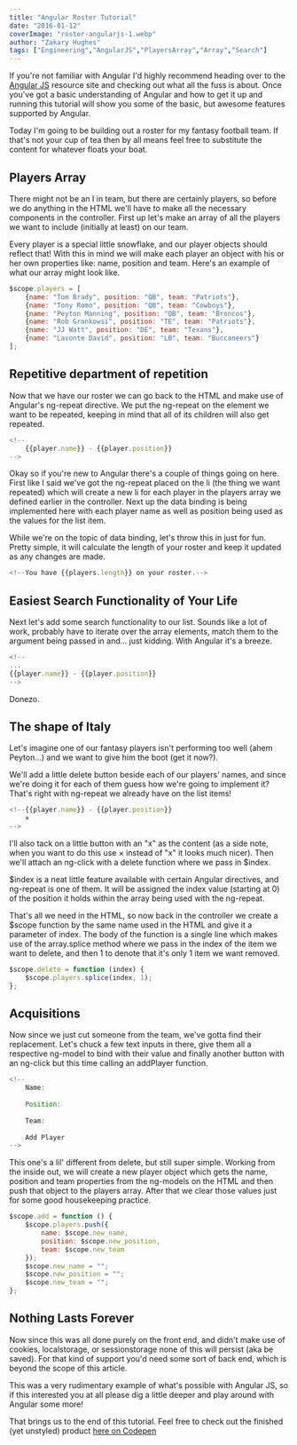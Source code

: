 ```yaml
---
title: "Angular Roster Tutorial"
date: "2016-01-12"
coverImage: "roster-angularjs-1.webp"
author: "Zakary Hughes"
tags: ["Engineering","AngularJS","PlayersArray","Array","Search"]
---
```


If you're not familiar with Angular I'd highly recommend heading over to the [Angular JS](https://angularjs.org/) resource site and checking out what all the fuss is about. Once you've got a basic understanding of Angular and how to get it up and running this tutorial will show you some of the basic, but awesome features supported by Angular.

Today I'm going to be building out a roster for my fantasy football team. If that's not your cup of tea then by all means feel free to substitute the content for whatever floats your boat.

## Players Array

There might not be an I in team, but there are certainly players, so before we do anything in the HTML we'll have to make all the necessary components in the controller. First up let's make an array of all the players we want to include (initially at least) on our team.

Every player is a special little snowflake, and our player objects should reflect that! With this in mind we will make each player an object with his or her own properties like: name, position and team. Here's an example of what our array might look like.

```js
$scope.players = [
    {name: "Tom Brady", position: "QB", team: "Patriots"},
    {name: "Tony Romo", position: "QB", team: "Cowboys"},
    {name: "Peyton Manning", position: "QB", team: "Broncos"},
    {name: "Rob Gronkowsi", position: "TE", team: "Patriots"},
    {name: "JJ Watt", position: "DE", team: "Texans"},
    {name: "Lavonte David", position: "LB", team: "Buccaneers"}
];
```

##   Repetitive department of repetition

Now that we have our roster we can go back to the HTML and make use of Angular's ng-repeat directive. We put the ng-repeat on the element we want to be repeated, keeping in mind that all of its children will also get repeated.

```js
<!--
    {{player.name}} - {{player.position}}
-->
```

  
Okay so if you're new to Angular there's a couple of things going on here. First like I said we've got the ng-repeat placed on the li (the thing we want repeated) which will create a new li for each player in the players array we defined earlier in the controller. Next up the data binding is being implemented here with each player name as well as position being used as the values for the list item.

While we're on the topic of data binding, let's throw this in just for fun. Pretty simple, it will calculate the length of your roster and keep it updated as any changes are made.

```js
<!--You have {{players.length}} on your roster.-->
```

##   Easiest Search Functionality of Your Life

Next let's add some search functionality to our list. Sounds like a lot of work, probably have to iterate over the array elements, match them to the argument being passed in and... just kidding. With Angular it's a breeze.

```js
<!--
...
{{player.name}} - {{player.position}}
-->
```

  
Donezo.

## The shape of Italy

Let's imagine one of our fantasy players isn't performing too well (ahem Peyton...) and we want to give him the boot (get it now?).

We'll add a little delete button beside each of our players' names, and since we're doing it for each of them guess how we're going to implement it? That's right with ng-repeat we already have on the list items!

```js
<!--{{player.name}} - {{player.position}}
    ×
-->
```

  
I'll also tack on a little button with an "x" as the content (as a side note, when you want to do this use × instead of "x" it looks much nicer). Then we'll attach an ng-click with a delete function where we pass in $index.

$index is a neat little feature available with certain Angular directives, and ng-repeat is one of them. It will be assigned the index value (starting at 0) of the position it holds within the array being used with the ng-repeat.

That's all we need in the HTML, so now back in the controller we create a $scope function by the same name used in the HTML and give it a parameter of index. The body of the function is a single line which makes use of the array.splice method where we pass in the index of the item we want to delete, and then 1 to denote that it's only 1 item we want removed.
```js
$scope.delete = function (index) {
    $scope.players.splice(index, 1);
};
```
##   Acquisitions

Now since we just cut someone from the team, we've gotta find their replacement. Let's chuck a few text inputs in there, give them all a respective ng-model to bind with their value and finally another button with an ng-click but this time calling an addPlayer function.

```js
<!--
    Name:
    
    Position:
    
    Team:
    
    Add Player
-->
```

This one's a lil' different from delete, but still super simple. Working from the inside out, we will create a new player object which gets the name, position and team properties from the ng-models on the HTML and then push that object to the players array. After that we clear those values just for some good housekeeping practice.
```js
$scope.add = function () {
    $scope.players.push({
        name: $scope.new_name,
        position: $scope.new_position,
        team: $scope.new_team
    });
    $scope.new_name = "";
    $scope.new_position = "";
    $scope.new_team = "";
};
```

##   Nothing Lasts Forever

Now since this was all done purely on the front end, and didn't make use of cookies, localstorage, or sessionstorage none of this will persist (aka be saved). For that kind of support you'd need some sort of back end, which is beyond the scope of this article.

This was a very rudimentary example of what's possible with Angular JS, so if this interested you at all please dig a little deeper and play around with Angular some more!

That brings us to the end of this tutorial. Feel free to check out the finished (yet unstyled) product [here on Codepen](https://codepen.io/anon/pen/pgoJwq)

